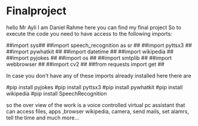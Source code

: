 # Finalproject
hello Mr Ayli I am Daniel Rahme here you can find my final project
So to execute the code you need to have access to the following imports:

##import sys##
##import speech_recognition as sr ##
##import pyttsx3 ##
##import pywhatkit ##
##import datetime ##
##import wikipedia ##
##import pyjokes ##
##import os ##
##import smtplib ##
##import webbrowser ##
##import cv2 ##
##from requests import get ##

In case you don't have any of these imports already installed here there are

#pip install pyjokes
#pip install pyttsx3
#pip install pywhatkit
#pip install wikipedia
#pip install SpeechRecognition

so the over view of the work is a voice controlled virtual pc assistant that can access files, apps ,browser
wikipedia, camera, send mails, set alamrs, tell the time and much more...
